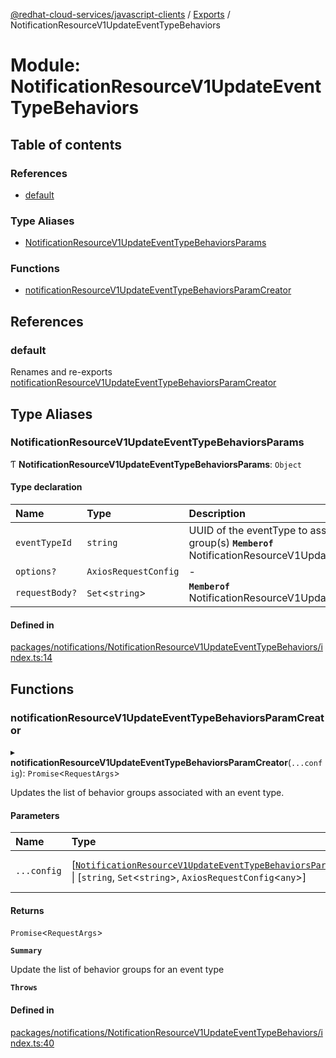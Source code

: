 [@redhat-cloud-services/javascript-clients](../README.md) / [Exports](../modules.md) / NotificationResourceV1UpdateEventTypeBehaviors

# Module: NotificationResourceV1UpdateEventTypeBehaviors

## Table of contents

### References

- [default](NotificationResourceV1UpdateEventTypeBehaviors.md#default)

### Type Aliases

- [NotificationResourceV1UpdateEventTypeBehaviorsParams](NotificationResourceV1UpdateEventTypeBehaviors.md#notificationresourcev1updateeventtypebehaviorsparams)

### Functions

- [notificationResourceV1UpdateEventTypeBehaviorsParamCreator](NotificationResourceV1UpdateEventTypeBehaviors.md#notificationresourcev1updateeventtypebehaviorsparamcreator)

## References

### default

Renames and re-exports [notificationResourceV1UpdateEventTypeBehaviorsParamCreator](NotificationResourceV1UpdateEventTypeBehaviors.md#notificationresourcev1updateeventtypebehaviorsparamcreator)

## Type Aliases

### NotificationResourceV1UpdateEventTypeBehaviorsParams

Ƭ **NotificationResourceV1UpdateEventTypeBehaviorsParams**: `Object`

#### Type declaration

| Name | Type | Description |
| :------ | :------ | :------ |
| `eventTypeId` | `string` | UUID of the eventType to associate with the behavior group(s) **`Memberof`** NotificationResourceV1UpdateEventTypeBehaviorsApi |
| `options?` | `AxiosRequestConfig` | - |
| `requestBody?` | `Set`\<`string`\> | **`Memberof`** NotificationResourceV1UpdateEventTypeBehaviorsApi |

#### Defined in

[packages/notifications/NotificationResourceV1UpdateEventTypeBehaviors/index.ts:14](https://github.com/RedHatInsights/javascript-clients/blob/main/packages/notifications/NotificationResourceV1UpdateEventTypeBehaviors/index.ts#L14)

## Functions

### notificationResourceV1UpdateEventTypeBehaviorsParamCreator

▸ **notificationResourceV1UpdateEventTypeBehaviorsParamCreator**(`...config`): `Promise`\<`RequestArgs`\>

Updates the list of behavior groups associated with an event type.

#### Parameters

| Name | Type | Description |
| :------ | :------ | :------ |
| `...config` | [[`NotificationResourceV1UpdateEventTypeBehaviorsParams`](NotificationResourceV1UpdateEventTypeBehaviors.md#notificationresourcev1updateeventtypebehaviorsparams)] \| [`string`, `Set`\<`string`\>, `AxiosRequestConfig`\<`any`\>] | with all available params. |

#### Returns

`Promise`\<`RequestArgs`\>

**`Summary`**

Update the list of behavior groups for an event type

**`Throws`**

#### Defined in

[packages/notifications/NotificationResourceV1UpdateEventTypeBehaviors/index.ts:40](https://github.com/RedHatInsights/javascript-clients/blob/main/packages/notifications/NotificationResourceV1UpdateEventTypeBehaviors/index.ts#L40)
